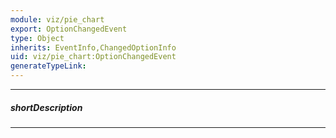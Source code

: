 ```yaml
---
module: viz/pie_chart
export: OptionChangedEvent
type: Object
inherits: EventInfo,ChangedOptionInfo
uid: viz/pie_chart:OptionChangedEvent
generateTypeLink: 
---
```

---
##### shortDescription
<!-- Description goes here -->

---
<!-- Description goes here -->